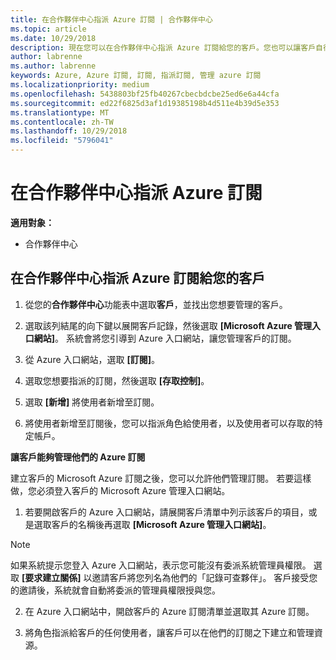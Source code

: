 ```yaml
---
title: 在合作夥伴中心指派 Azure 訂閱 | 合作夥伴中心
ms.topic: article
ms.date: 10/29/2018
description: 現在您可以在合作夥伴中心指派 Azure 訂閱給您的客戶。您也可以讓客戶自行管理訂閱
author: labrenne
ms.author: labrenne
keywords: Azure, Azure 訂閱, 訂閱, 指派訂閱, 管理 azure 訂閱
ms.localizationpriority: medium
ms.openlocfilehash: 5438803bf25fb40267cbecbdcbe25ed6e6a44cfa
ms.sourcegitcommit: ed22f6825d3af1d19385198b4d511e4b39d5e353
ms.translationtype: MT
ms.contentlocale: zh-TW
ms.lasthandoff: 10/29/2018
ms.locfileid: "5796041"
---
```

# <a name="assign-azure-subscriptions-in-partner-center"></a>在合作夥伴中心指派 Azure 訂閱

**適用對象：**

-  合作夥伴中心
 
## <a name="assign-azure-subcriptions-to-your-customers-in-partner-center"></a>在合作夥伴中心指派 Azure 訂閱給您的客戶

1. 從您的**合作夥伴中心**功能表中選取**客戶**，並找出您想要管理的客戶。

2.  選取該列結尾的向下鍵以展開客戶記錄，然後選取 **\[Microsoft Azure 管理入口網站\]**。 系統會將您引導到 Azure 入口網站，讓您管理客戶的訂閱。 

4. 從 Azure 入口網站，選取 **\[訂閱\]**。

5. 選取您想要指派的訂閱，然後選取 **\[存取控制\]**。

6. 選取 **\[新增\]** 將使用者新增至訂閱。 

7. 將使用者新增至訂閱後，您可以指派角色給使用者，以及使用者可以存取的特定帳戶。 

**讓客戶能夠管理他們的 Azure 訂閱**

建立客戶的 Microsoft Azure 訂閱之後，您可以允許他們管理訂閱。 若要這樣做，您必須登入客戶的 Microsoft Azure 管理入口網站。 

1.  若要開啟客戶的 Azure 入口網站，請展開客戶清單中列示該客戶的項目，或是選取客戶的名稱後再選取 **\[Microsoft Azure 管理入口網站\]**。
    
> [!NOTE]  
> 如果系統提示您登入 Azure 入口網站，表示您可能沒有委派系統管理員權限。 選取 **\[要求建立關係\]** 以邀請客戶將您列名為他們的「記錄可查夥伴」。 客戶接受您的邀請後，系統就會自動將委派的管理員權限授與您。 

2.  在 Azure 入口網站中，開啟客戶的 Azure 訂閱清單並選取其 Azure 訂閱。

3.  將角色指派給客戶的任何使用者，讓客戶可以在他們的訂閱之下建立和管理資源。


